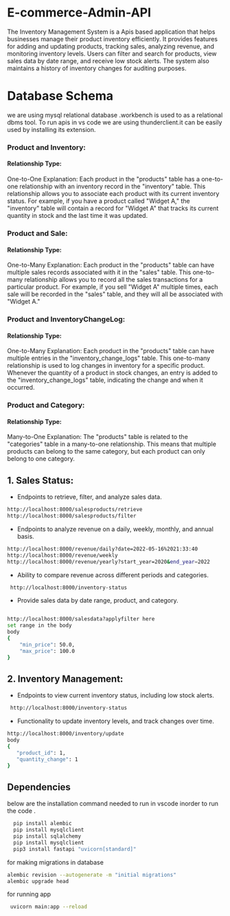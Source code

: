 # E-commerce-Admin-API
The Inventory Management System is a  Apis based application that helps businesses manage their product inventory efficiently. It provides features for adding and updating products, tracking sales, analyzing revenue, and monitoring inventory levels. Users can filter and search for products, view sales data by date range, and receive low stock alerts. The system also maintains a history of inventory changes for auditing purposes.

#  Database Schema
we are using mysql relational database .workbench is used to as a relational dbms tool. To run apis in vs code we are using thunderclient.it can be easily used by installing its extension.
### Product and Inventory:

#### Relationship Type:
 One-to-One
Explanation: Each product in the "products" table has a one-to-one relationship with an inventory record in the "inventory" table. This relationship allows you to associate each product with its current inventory status. For example, if you have a product called "Widget A," the "inventory" table will contain a record for "Widget A" that tracks its current quantity in stock and the last time it was updated.
### Product and Sale:

#### Relationship Type: 
One-to-Many
Explanation: Each product in the "products" table can have multiple sales records associated with it in the "sales" table. This one-to-many relationship allows you to record all the sales transactions for a particular product. For example, if you sell "Widget A" multiple times, each sale will be recorded in the "sales" table, and they will all be associated with "Widget A."
### Product and InventoryChangeLog:

#### Relationship Type:
One-to-Many
Explanation: Each product in the "products" table can have multiple entries in the "inventory_change_logs" table. This one-to-many relationship is used to log changes in inventory for a specific product. Whenever the quantity of a product in stock changes, an entry is added to the "inventory_change_logs" table, indicating the change and when it occurred.

### Product and Category:

#### Relationship Type:
Many-to-One
Explanation: The "products" table is related to the "categories" table in a many-to-one relationship. This means that multiple products can belong to the same category, but each product can only belong to one category.

## 1. Sales Status:
- Endpoints to retrieve, filter, and analyze sales data.
```bash
http://localhost:8000/salesproducts/retrieve
http://localhost:8000/salesproducts/filter
```
- Endpoints to analyze revenue on a daily, weekly, monthly, and annual basis.
```bash
http://localhost:8000/revenue/daily?date=2022-05-16%2021:33:40
http://localhost:8000/revenue/weekly
http://localhost:8000/revenue/yearly?start_year=2020&end_year=2022
```
- Ability to compare revenue across different periods and categories.
```bash
 http://localhost:8000/inventory-status
```
- Provide sales data by date range, product, and category.
```bash

http://localhost:8000/salesdata?applyfilter here
set range in the body
body
{
    "min_price": 50.0,
    "max_price": 100.0
}
```
## 2. Inventory Management:
- Endpoints to view current inventory status, including low stock alerts.
```bash
 http://localhost:8000/inventory-status
```
- Functionality to update inventory levels, and track changes over time.
    
 ```bash
http://localhost:8000/inventory/update
body
{
    "product_id": 1,
    "quantity_change": 1
}
```


## Dependencies

below are the installation command needed to run in vscode inorder to run the code .

```bash
  pip install alembic
  pip install mysqlclient
  pip install sqlalchemy
  pip install mysqlclient
  pip3 install fastapi "uvicorn[standard]"
```

for making migrations in database 
```bash
alembic revision --autogenerate -m "initial migrations"
alembic upgrade head
```

for running app
```bash
 uvicorn main:app --reload
```







